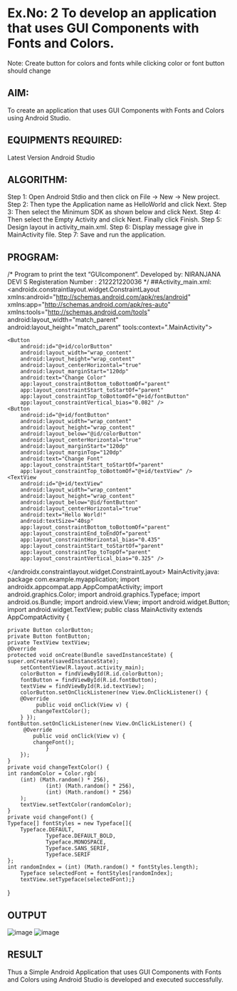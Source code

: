 # Ex.No: 2 To develop an application that uses GUI Components with Fonts and Colors. 
Note: Create button for colors and fonts while clicking color or font button should change 
## AIM:
To create an application that uses GUI Components with Fonts and Colors using Android Studio.
## EQUIPMENTS REQUIRED:
Latest Version Android Studio
## ALGORITHM:
Step 1: Open Android Stdio and then click on File -> New -> New project.
Step 2: Then type the Application name as HelloWorld and click Next.
Step 3: Then select the Minimum SDK as shown below and click Next.
Step 4: Then select the Empty Activity and click Next. Finally click Finish.
Step 5: Design layout in activity_main.xml.
Step 6: Display message give in MainActivity file.
Step 7: Save and run the application.
## PROGRAM:
/*
Program to print the text “GUIcomponent”.
Developed by: NIRANJANA DEVI S
Registeration Number : 212221220036
*/
##Activity_main.xml:
<androidx.constraintlayout.widget.ConstraintLayout xmlns:android="http://schemas.android.com/apk/res/android"
xmlns:app="http://schemas.android.com/apk/res-auto"
xmlns:tools="http://schemas.android.com/tools"
android:layout_width="match_parent"
android:layout_height="match_parent"
tools:context=".MainActivity">
~~~
<Button   
    android:id="@+id/colorButton"
    android:layout_width="wrap_content"
    android:layout_height="wrap_content"
    android:layout_centerHorizontal="true"
    android:layout_marginStart="120dp"
    android:text="Change Color"
    app:layout_constraintBottom_toBottomOf="parent"
    app:layout_constraintStart_toStartOf="parent"
    app:layout_constraintTop_toBottomOf="@+id/fontButton"
    app:layout_constraintVertical_bias="0.082" />
<Button
    android:id="@+id/fontButton"
    android:layout_width="wrap_content"
    android:layout_height="wrap_content"
    android:layout_below="@id/colorButton"
    android:layout_centerHorizontal="true"
    android:layout_marginStart="120dp"
    android:layout_marginTop="120dp"
    android:text="Change Font"
    app:layout_constraintStart_toStartOf="parent"
    app:layout_constraintTop_toBottomOf="@+id/textView" />
<TextView
    android:id="@+id/textView"
    android:layout_width="wrap_content"
    android:layout_height="wrap_content"
    android:layout_below="@id/fontButton"
    android:layout_centerHorizontal="true"
    android:text="Hello World!"
    android:textSize="40sp"
    app:layout_constraintBottom_toBottomOf="parent"
    app:layout_constraintEnd_toEndOf="parent"
    app:layout_constraintHorizontal_bias="0.435"
    app:layout_constraintStart_toStartOf="parent"
    app:layout_constraintTop_toTopOf="parent"
    app:layout_constraintVertical_bias="0.325" />
~~~
</androidx.constraintlayout.widget.ConstraintLayout>
MainActivity.java:
package com.example.myapplication;
import androidx.appcompat.app.AppCompatActivity;
import android.graphics.Color;
import android.graphics.Typeface;
import android.os.Bundle;
import android.view.View;
import android.widget.Button;
import android.widget.TextView;
public class MainActivity extends AppCompatActivity {
~~~
private Button colorButton;
private Button fontButton;
private TextView textView;
@Override
protected void onCreate(Bundle savedInstanceState) {
super.onCreate(savedInstanceState);
    setContentView(R.layout.activity_main);
    colorButton = findViewById(R.id.colorButton);
    fontButton = findViewById(R.id.fontButton);
    textView = findViewById(R.id.textView);
    colorButton.setOnClickListener(new View.OnClickListener() {
    @Override
         public void onClick(View v) {
        changeTextColor();
    } });
fontButton.setOnClickListener(new View.OnClickListener() {
     @Override
        public void onClick(View v) {
        changeFont();
            }
    });
}
private void changeTextColor() {
int randomColor = Color.rgb(
    (int) (Math.random() * 256),
            (int) (Math.random() * 256),
            (int) (Math.random() * 256)
    );
    textView.setTextColor(randomColor);
}
private void changeFont() {
Typeface[] fontStyles = new Typeface[]{
    Typeface.DEFAULT,
            Typeface.DEFAULT_BOLD,
            Typeface.MONOSPACE,
            Typeface.SANS_SERIF,
            Typeface.SERIF
};
int randomIndex = (int) (Math.random() * fontStyles.length);
    Typeface selectedFont = fontStyles[randomIndex];
    textView.setTypeface(selectedFont);}
~~~
}
## OUTPUT
![image](https://github.com/nira10jana/Mobile-Application-Development/assets/141748873/3e8a7b0a-1f7e-49b8-9220-88c035b1c1af)
![image](https://github.com/nira10jana/Mobile-Application-Development/assets/141748873/7a3310fa-91b1-408a-a0c0-63e931f4f8c8)
## RESULT
Thus a Simple Android Application that uses GUI Components with Fonts and Colors using Android Studio is developed and executed successfully.


